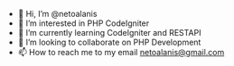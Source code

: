 - 👋 Hi, I’m @netoalanis
- 👀 I’m interested in PHP CodeIgniter
- 🌱 I’m currently learning CodeIgniter and RESTAPI
- 💞️ I’m looking to collaborate on PHP Development
- 📫 How to reach me to my email netoalanis@gmail.com

<!---
netoalanis/netoalanis is a ✨ special ✨ repository because its `README.md` (this file) appears on your GitHub profile.
You can click the Preview link to take a look at your changes.
--->
